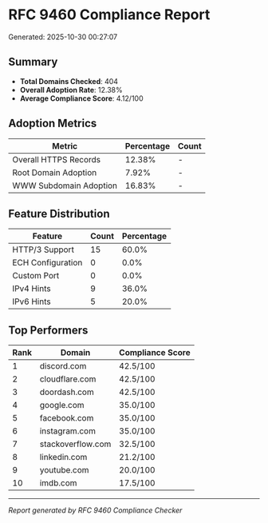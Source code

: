 # RFC 9460 Compliance Report

Generated: 2025-10-30 00:27:07

## Summary

- **Total Domains Checked**: 404
- **Overall Adoption Rate**: 12.38%
- **Average Compliance Score**: 4.12/100

## Adoption Metrics

| Metric | Percentage | Count |
|--------|------------|-------|
| Overall HTTPS Records | 12.38% | - |
| Root Domain Adoption | 7.92% | - |
| WWW Subdomain Adoption | 16.83% | - |

## Feature Distribution

| Feature | Count | Percentage |
|---------|-------|------------|
| HTTP/3 Support | 15 | 60.0% |
| ECH Configuration | 0 | 0.0% |
| Custom Port | 0 | 0.0% |
| IPv4 Hints | 9 | 36.0% |
| IPv6 Hints | 5 | 20.0% |

## Top Performers

| Rank | Domain | Compliance Score |
|------|--------|------------------|
| 1 | discord.com | 42.5/100 |
| 2 | cloudflare.com | 42.5/100 |
| 3 | doordash.com | 42.5/100 |
| 4 | google.com | 35.0/100 |
| 5 | facebook.com | 35.0/100 |
| 6 | instagram.com | 35.0/100 |
| 7 | stackoverflow.com | 32.5/100 |
| 8 | linkedin.com | 21.2/100 |
| 9 | youtube.com | 20.0/100 |
| 10 | imdb.com | 17.5/100 |

---
*Report generated by RFC 9460 Compliance Checker*
